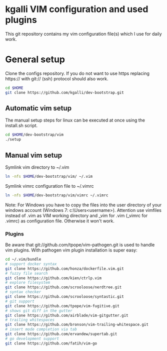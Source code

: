 # kgalli VIM configuration and used plugins
This git repository contains my vim configuration file(s) which I use for daily work.

# General setup
Clone the configs repository. If you do not want to use https replacing https:// with git:// (ssh) protocol should also work.

```bash
cd $HOME
git clone https://github.com/kgalli/dev-bootstrap.git
```

## Automatic vim setup

The manual setup steps for linux can be executed at once using the install.sh script.

```bash
cd $HOME/dev-bootstrap/vim
./setup
```

## Manual vim setup

Symlink vim directory to ~/.vim

```bash
ln -nfs $HOME/dev-bootstrap/vim/ ~/.vim
```

Symlink vimrc configuration file to ~/.vimrc

```bash
ln -nfs $HOME/dev-bootstrap/vim/vimrc ~/.vimrc
```

Note: For Windows you have to copy the files into the user directory of your windows account (Windows 7: c:\Users\<username>\). Attention use vimfiles instead of .vim as VIM working directory and \_vim for .vim (\_vimrc for .vimrc) as configuration file. Otherwise it won't work.

### Plugins

Be aware that git://github.com/tpope/vim-pathogen.git is used to handle
vim plugins. With pathogen vim plugin installation is super easy:

```bash
cd ~/.vim/bundle
# support docker syntax
git clone https://github.com/honza/dockerfile.vim.git
# fuzzy file search
git clone https://github.com/kien/ctrlp.vim
# explore filesystem
git clone https://github.com/scrooloose/nerdtree.git
# syntax checker
git clone https://github.com/scrooloose/syntastic.git
# git support
git clone https://github.com/tpope/vim-fugitive.git
# shows git diff in the gutter
git clone https://github.com/airblade/vim-gitgutter.git
# trailing whitespaces
git clone https://github.com/bronson/vim-trailing-whitespace.git
# insert mode completion via tab
git clone https://github.com/ervandew/supertab.git
# go development support
git clone https://github.com/fatih/vim-go
```

